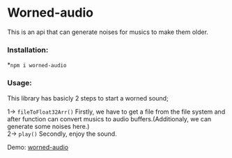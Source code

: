 <h1>Worned-audio</h1>
This is an api that can generate noises for musics to make them older.

<h3>Installation:</h3>

 *`npm i worned-audio`
 
<h3>Usage:</h3>

This library has basicly 2 steps to start a worned sound;

1-> `fileToFloat32Arr()` Firstly, we have to get a file from the file system and after function can convert musics to audio buffers.(Additionaly, we can generate some noises here.) <br>
2-> `play()` Secondly, enjoy the sound. 

Demo:
[worned-audio](http://worned-audio.nutuva.com)
